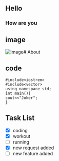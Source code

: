 
## Hello 
### How are you

## image 
![image](https://github.com/Exp-Communicate-Using-Markdown-Cohort-1/series-communicate-using-markdown-GauravKesh/assets/98611148/cb1f3cee-6757-409c-9587-68586e043d7b)# About

## code

```
#include<iostrem>
#include<vector>
using namespace std;
int main(){
cout<<"Joker";
}
```

## Task List

- [x] coding
- [x] workout
- [ ] running
- [x] new request added
- [ ] new feature added
